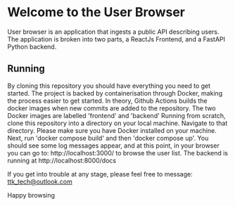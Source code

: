 # Welcome to the User Browser #
User browser is an application that ingests a public API describing users. 
The application is broken into two parts, a ReactJs Frontend, and a FastAPI Python backend.

## Running ##
By cloning this repository you should have everything you need to get started. The project is backed by containerisation through Docker, making the process easier to get started. 
In theory, Github Actions builds the docker images when new commits are added to the repository. The two Docker images are labelled 'frontend' and 'backend'
Running from scratch, clone this repository into a directory on your local machine. Navigate to that directory. Please make sure you have Docker installed on your machine. Next, run 'docker compose build' and then 'docker compose up'. 
You should see some log messages appear, and at this point, in your browser you can go to: http://localhost:3000/ to browse the user list. The backend is running at http://localhost:8000/docs

If you get into trouble at any stage, please feel free to message: ttk_tech@outlook.com

<p> Happy browsing </b>
